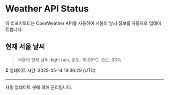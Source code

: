 
# Weather API Status

이 리포지토리는 OpenWeather API를 사용하여 서울의 날씨 정보를 자동으로 업데이트합니다.

## 현재 서울 날씨
> 서울의 현재 날씨: light rain, 온도: 16.09°C, 습도: 93%

⏳ 업데이트 시간: 2025-05-14 19:36:29 (UTC)

---
자동 업데이트 봇에 의해 관리됩니다.
